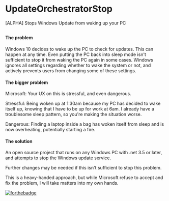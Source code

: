﻿# UpdateOrchestratorStop
[ALPHA] Stops Windows Update from waking up your PC

##

#### The problem

Windows 10 decides to wake up the PC to check for updates. This can happen at any time. Even putting the PC back into sleep mode isn't sufficient to stop it from waking the PC again in some cases. Windows ignores all settings regarding whether to wake the system or not, and actively prevents users from changing some of these settings.

#### The bigger problem

Microsoft: Your UX on this is stressful, and even dangerous.

Stressful: Being woken up at 1:30am because my PC has decided to wake itself up, knowing that I have to be up for work at 6am. I already have a troublesome sleep pattern, so you're making the situation worse.

Dangerous: Finding a laptop inside a bag has woken itself from sleep and is now overheating, potentially starting a fire.

#### The solution
An open source project that runs on any Windows PC with .net 3.5 or later, and attempts to stop the Windows update service.

Further changes may be needed if this isn't sufficient to stop this problem.

This is a heavy-handed approach, but while Microsoft refuse to accept and fix the problem, I will take matters into my own hands.

[![forthebadge](https://forthebadge.com/images/badges/built-with-resentment.svg)](https://forthebadge.com)
